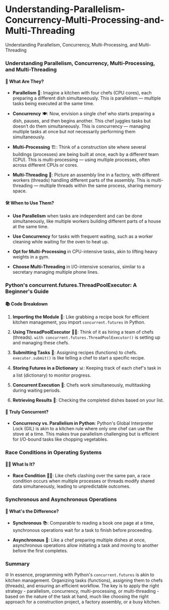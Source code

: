 # Understanding-Parallelism-Concurrency-Multi-Processing-and-Multi-Threading
 Understanding Parallelism, Concurrency, Multi-Processing, and Multi-Threading
### Understanding Parallelism, Concurrency, Multi-Processing, and Multi-Threading

#### 🌟 What Are They?

- **Parallelism** 🍳: Imagine a kitchen with four chefs (CPU cores), each preparing a different dish simultaneously. This is parallelism — multiple tasks being executed at the same time.

- **Concurrency** 🍽️: Now, envision a single chef who starts preparing a dish, pauses, and then begins another. This chef juggles tasks but doesn’t do them simultaneously. This is concurrency — managing multiple tasks at once but not necessarily performing them simultaneously.

- **Multi-Processing** 🏗️: Think of a construction site where several buildings (processes) are being built at once, each by a different team (CPU). This is multi-processing — using multiple processes, often across different CPUs or cores.

- **Multi-Threading** 🧵: Picture an assembly line in a factory, with different workers (threads) handling different parts of the assembly. This is multi-threading — multiple threads within the same process, sharing memory space.

#### 🛠️ When to Use Them?

- **Use Parallelism** when tasks are independent and can be done simultaneously, like multiple workers building different parts of a house at the same time.

- **Use Concurrency** for tasks with frequent waiting, such as a worker cleaning while waiting for the oven to heat up.

- **Opt for Multi-Processing** in CPU-intensive tasks, akin to lifting heavy weights in a gym.

- **Choose Multi-Threading** in I/O-intensive scenarios, similar to a secretary managing multiple phone lines.

### Python's concurrent.futures.ThreadPoolExecutor: A Beginner's Guide

#### 📚 Code Breakdown

1. **Importing the Module** 🔧: Like grabbing a recipe book for efficient kitchen management, you import `concurrent.futures` in Python.

2. **Using ThreadPoolExecutor** 👨‍🍳: Think of it as hiring a team of chefs (threads). `with concurrent.futures.ThreadPoolExecutor()` is setting up and managing these chefs.

3. **Submitting Tasks** 📝: Assigning recipes (functions) to chefs. `executor.submit()` is like telling a chef to start a specific recipe.

4. **Storing Futures in a Dictionary** 📊: Keeping track of each chef's task in a list (dictionary) to monitor progress.

5. **Concurrent Execution** 🔄: Chefs work simultaneously, multitasking during waiting periods.

6. **Retrieving Results** 🍲: Checking the completed dishes based on your list.

#### 🤔 Truly Concurrent?

- **Concurrency vs. Parallelism in Python**: Python's Global Interpreter Lock (GIL) is akin to a kitchen rule where only one chef can use the stove at a time. This makes true parallelism challenging but is efficient for I/O-bound tasks like chopping vegetables.

### Race Conditions in Operating Systems

#### 🏃‍♂️ What Is It?

- **Race Condition** 🍳🍳: Like chefs clashing over the same pan, a race condition occurs when multiple processes or threads modify shared data simultaneously, leading to unpredictable outcomes.

### Synchronous and Asynchronous Operations

#### 🔄 What's the Difference?

- **Synchronous** 📚: Comparable to reading a book one page at a time, synchronous operations wait for a task to finish before proceeding.

- **Asynchronous** 🎲: Like a chef preparing multiple dishes at once, asynchronous operations allow initiating a task and moving to another before the first completes.

### Summary

🌐 In essence, programming with Python's `concurrent.futures` is akin to kitchen management. Organizing tasks (functions), assigning them to chefs (threads), and ensuring an efficient workflow. The key is to apply the right strategy - parallelism, concurrency, multi-processing, or multi-threading - based on the nature of the task at hand, much like choosing the right approach for a construction project, a factory assembly, or a busy kitchen.
